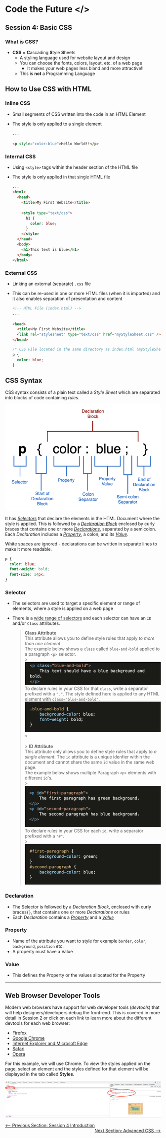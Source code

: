 # Code the Future </>

## Session 4: Basic CSS

### What is CSS?

- **CSS** = **C**ascading **S**tyle **S**heets
  - A styling language used for website layout and design
  - You can choose the fonts, colors, layout, etc. of a web page
    - It makes your web pages less bland and more attractive!!
  - This is **not** a Programming Language

## How to Use CSS with HTML

### Inline CSS

- Small segments of CSS written into the code in an HTML Element
- The style is only applied to a single element

  ```html
  ...

  <p style="color:blue">Hello World!!</p>
  ```

### Internal CSS

- Using `<style>` tags within the header section of the HTML file
- The style is only applied in that single HTML file

  ```html
  ...
  <html>
    <head>
      <title>My First Website</title>

      <style type="text/css">
        h1 {
          color: blue;
        }
      </style>
    </head>
    <body>
      <h1>This text is blue</h1>
    </body>
  </html>
  ```

### External CSS

- Linking an external (separate) `.css` file
- This can be re-used in one or more HTML files (when it is imported) and it also enables separation of presentation and content

  ```html
  <!-- HTML File (index.html) -->
  ...

  <head>
    <title>My First Website</title>
    <link rel="stylesheet" type="text/css" href="myStyleSheet.css" />
  </head>
  ```

  ```css
  /* CSS File located in the same directory as index.html (myStyleSheet.css) */
  p {
    color: blue;
  }
  ```

## CSS Syntax

CSS syntax consists of a plain text called a _Style Sheet_ which are separated into blocks of code containing _rules_.

![img](../images/session4/css_format.png)

It has [_Selectors_](#selector) that declare the elements in the HTML Document where the style is applied. This is followed by a [_Declaration Block_](#declaration) enclosed by curly braces that contains one or more [_Declarations_](#declaration), separated by a semicolon. Each _Declaration_ includes a [_Property_](#property), a colon, and its [_Value_](#value).

White spaces are ignored - declarations can be written in separate lines to make it more readable.

```css
p {
  color: blue;
  font-weight: bold;
  font-size: 14px;
}
```

### Selector

- The selectors are used to target a specific element or range of elements, where a style is applied on a web page
- There is a [wide range of selectors](advanced_css.md/#css-selectors-advanced) and each selector can have an `ID` and/or `Class` attributes.

  > **Class Attribute** <br/>
  > This attribute allows you to define style rules that apply to _more than one element_.<br/>
  > The example below shows a `class` called `blue-and-bold` applied to a paragraph `<p>` selector. <br/> > ![img](../images/session4/class_separator_html.png)<br/>
  > To declare rules in your CSS for that `class`, write a separator prefixed with a `"."`. The style defined here is applied to any HTML element with `class="blue-and-bold"`.
  > ![img](../images/session4/class_separator_css.png) > <br/><br/> > **ID Attribute** <br/>
  > This attribute only allows you to define style rules that apply to _a single element_. The `id` attribute is a unique idenfier within the document and cannot share the same `id` value in the same web page.<br/>
  > The example below shows multiple Paragraph `<p>` elements with different `id`'s. <br/> > ![img](../images/session4/id_separator_html.png)<br/>
  > To declare rules in your CSS for each `id`, write a separator prefixed with a `"#"`.<br/> > ![img](../images/session4/id_separator_css.png)<br/>

### Declaration

- The Selector is followed by a _Declaration Block_, enclosed with curly braces`{}`, that contains one or more _Declarations_ or rules
- Each _Declaration_ contains a [_Property_](#Property) and a [_Value_](#Value)

### Property

- Name of the attribute you want to style for example `border`, `color`, `background`, `position` etc.
- A property must have a Value

### Value

- This defines the Property or the values allocated for the Property

---

## Web Browser Developer Tools

Modern web browsers have support for web developer tools (_devtools_) that will help designers/developers debug the front-end. This is covered in more detail in Session 2 or click on each link to learn more about the different devtools for each web browser:

- [Firefox](https://developer.mozilla.org/en-US/docs/Tools)
- [Google Chrome](https://developer.chrome.com/docs/devtools/)
- [Internet Explorer and Microsoft Edge](<https://docs.microsoft.com/en-us/previous-versions/windows/desktop/legacy/hh968260(v=vs.85)>)
- [Safari](https://support.apple.com/en-gb/guide/safari/sfri20948/mac)
- [Opera](https://dev.opera.com/extensions/dev-tools/)

For this example, we will use Chrome. To view the styles applied on the page, select an element and the styles defined for that element will be displayed in the tab called **Styles**.

![image](../images/session4/css_devtools.png)

<div style="width: 100%">
<a href='README.md'><-- Previous Section: Session 4 Introduction</a>
<div align="right"><a href='advanced_css.md'>Next Section: Advanced CSS --></a></div>
</div>

